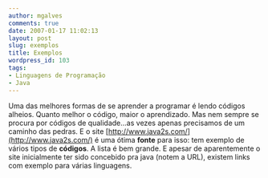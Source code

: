 ```yaml
---
author: mgalves
comments: true
date: 2007-01-17 11:02:13
layout: post
slug: exemplos
title: Exemplos
wordpress_id: 103
tags:
- Linguagens de Programação
- Java
---
```


Uma das melhores formas de se aprender a programar é lendo códigos alheios. Quanto melhor o código, maior o aprendizado. Mas nem sempre se procura por códigos de qualidade...as vezes apenas precisamos de um caminho das pedras. E o site [http://www.java2s.com/](http://www.java2s.com/) é uma ótima **fonte** para isso: tem exemplo de vários tipos de **códigos**. A lista é bem grande. E apesar de aparentemente o site inicialmente ter sido concebido pra java (notem a URL), existem links com exemplo para várias linguagens.
